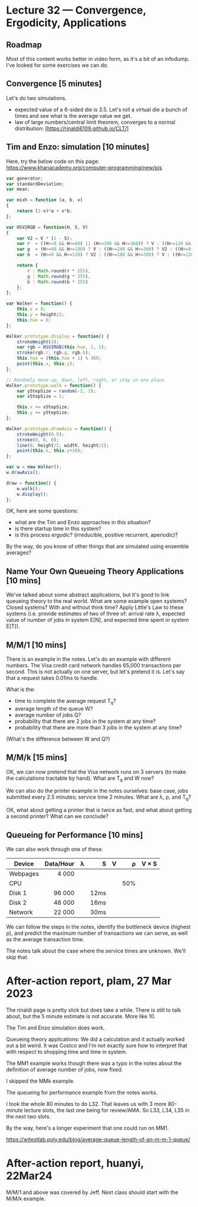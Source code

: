 # Lecture 32 — Convergence, Ergodicity, Applications

## Roadmap

Most of this content works better in video form, as it's a bit of an infodump.
I've looked for some exercises we can do.

## Convergence [5 minutes]

Let's do two simulations.

* expected value of a 6-sided die is 3.5. Let's roll a virtual die a bunch of
  times and see what is the average value we get.
* law of large numbers/central limit theorem, converges to a normal
  distribution: [https://rinaldi6109.github.io/CLT/]

## Tim and Enzo: simulation [10 minutes]

Here, try the below code on this page:
<https://www.khanacademy.org/computer-programming/new/pjs>

```JavaScript
var generator;
var standardDeviation;
var mean;

var mixh = function (a, b, v)
{
    return (1-v)*a + v*b;
};

var HSV2RGB = function(H, S, V)
{
    var V2 = V * (1 - S);
    var r  = ((H>=0 && H<=60) || (H>=300 && H<=360)) ? V : ((H>=120 && H<=240) ? V2 : ((H>=60 && H<=120) ? mixh(V,V2,(H-60)/60) : ((H>=240 && H<=300) ? mixh(V2,V,(H-240)/60) : 0)));
    var g  = (H>=60 && H<=180) ? V : ((H>=240 && H<=360) ? V2 : ((H>=0 && H<=60) ? mixh(V2,V,H/60) : ((H>=180 && H<=240) ? mixh(V,V2,(H-180)/60) : 0)));
    var b  = (H>=0 && H<=120) ? V2 : ((H>=180 && H<=300) ? V : ((H>=120 && H<=180) ? mixh(V2,V,(H-120)/60) : ((H>=300 && H<=360) ? mixh(V,V2,(H-300)/60) : 0)));

    return {
        r : Math.round(r * 255),
        g : Math.round(g * 255),
        b : Math.round(b * 255)
    };
};

var Walker = function() {
    this.x = 0;
    this.y = height/2;
    this.hue = 0;
};

Walker.prototype.display = function() {
    strokeWeight(3);
    var rgb = HSV2RGB(this.hue, 1, 1);
    stroke(rgb.r, rgb.g, rgb.b);
    this.hue = (this.hue + 1) % 360;
    point(this.x, this.y);
};

// Randomly move up, down, left, right, or stay in one place
Walker.prototype.walk = function() {
    var yStepSize = random(-2, 2);
    var xStepSize = 1;

    this.x += xStepSize;
    this.y += yStepSize;
};

Walker.prototype.drawAxis = function() {
    strokeWeight(0.5);
    stroke(0, 0, 0);
    line(0, height/2, width, height/2);
    point(this.x, this.y+10);
};

var w = new Walker();
w.drawAxis();

draw = function() {
    w.walk();
    w.display();
};
```

OK, here are some questions:
* what are the Tim and Enzo approaches in this situation?
* is there startup time in this system?
* is this process ergodic? (irreducible, positive recurrent, aperiodic)?

By the way, do you know of other things that are simulated using ensemble
averages?

## Name Your Own Queueing Theory Applications [10 mins]

We've talked about some abstract applications, but it's good to link queueing
theory to the real world. What are some example open systems? Closed systems?
With and without think time? Apply Little's Law to these systems (i.e. provide
estimates of two of three of: arrival rate λ, expected value of number of jobs
in system E[N], and expected time spent in system E[T]).

## M/M/1 [10 mins]

There is an example in the notes. Let's do an example with different numbers.
The Visa credit card network handles 65,000 transactions per second. This is not
actually on one server, but let's pretend it is. Let's say that a request takes
0.01ms to handle.

What is the:
* time to complete the average request T<sub>q</sub>?
* average length of the queue W?
* average number of jobs Q?
* probability that there are 2 jobs in the system at any time?
* probability that there are more than 3 jobs in the system at any time?

(What's the difference between W and Q?)

## M/M/k [15 mins]

OK, we can now pretend that the Visa network runs on 3 servers (to make the
calculations tractable by hand). What are T<sub>q</sub> and W now?

We can also do the printer example in the notes ourselves: base case, jobs
submitted every 2.5 minutes; service time 2 minutes. What are λ, ρ, and
T<sub>q</sub>?

OK, what about getting a printer that is twice as fast, and what about getting a
second printer? What can we conclude?

## Queueing for Performance [10 mins]

We can also work through one of these.

| Device   | Data/Hour | λ |    S | V |   ρ | V × S |
|----------|----------:|--:|-----:|--:|----:|------:|
| Webpages |     4 000 |   |      |   |     |       |
| CPU      |           |   |      |   | 50% |       |
| Disk 1   |    96 000 |   | 12ms |   |     |       |
| Disk 2   |    48 000 |   | 16ms |   |     |       |
| Network  |    22 000 |   | 30ms |   |     |       |

We can follow the steps in the notes, identify the bottleneck device (highest
ρ), and predict the maximum number of transactions we can serve, as well as the
average transaction time.

The notes talk about the case where the service times are unknown. We'll skip
that.

# After-action report, plam, 27 Mar 2023

The rinaldi page is pretty slick but does take a while. There is still to talk
about, but the 5 minute estimate is not accurate. More like 10.

The Tim and Enzo simulation does work.

Queueing theory applications: We did a calculation and it actually worked out a
bit weird. It was Costco and I'm not exactly sure how to interpret that with
respect to shopping time and time in system.

The MM1 example works though there was a typo in the notes about the definition
of average number of jobs, now fixed.

I skipped the MMk example.

The queueing for performance example from the notes works.

I took the whole 80 minutes to do L32. That leaves us with 3 more 80-minute
lecture slots, the last one being for review/AMA. So L33, L34, L35 in the next
two slots.

By the way, here's a longer experiment that one could run on MM1.

https://witestlab.poly.edu/blog/average-queue-length-of-an-m-m-1-queue/


# After-action report, huanyi, 22Mar24

M/M/1 and above was covered by Jeff. Next class should start with the M/M/k
example.
